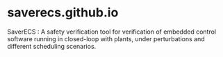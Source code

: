 # saverecs.github.io
SaverECS : A safety verification tool for verification of embedded control software running in closed-loop with plants, under perturbations and different scheduling scenarios.
